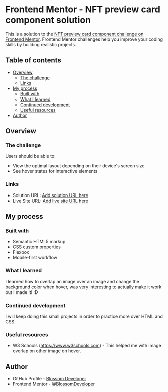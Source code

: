 # Frontend Mentor - NFT preview card component solution

This is a solution to the [NFT preview card component challenge on Frontend Mentor](https://www.frontendmentor.io/challenges/nft-preview-card-component-SbdUL_w0U). Frontend Mentor challenges help you improve your coding skills by building realistic projects. 

## Table of contents

- [Overview](#overview)
  - [The challenge](#the-challenge)
  - [Links](#links)
- [My process](#my-process)
  - [Built with](#built-with)
  - [What I learned](#what-i-learned)
  - [Continued development](#continued-development)
  - [Useful resources](#useful-resources)
- [Author](#author)


## Overview

### The challenge

Users should be able to:

- View the optimal layout depending on their device's screen size
- See hover states for interactive elements


### Links

- Solution URL: [Add solution URL here](https://your-solution-url.com)
- Live Site URL: [Add live site URL here](https://your-live-site-url.com)

## My process

### Built with

- Semantic HTML5 markup
- CSS custom properties
- Flexbox
- Mobile-first workflow


### What I learned

I learned how to overlap an image over an image and change the background color when hover, was very interesting to actually make it work but I made it! :D

### Continued development

I will keep doing this small projects in order to practice more over HTML and CSS. 

### Useful resources

-  W3 Schools (https://www.w3schools.com) - This helped me with image overlap on other image on hover.

## Author

- GitHub Profile - [Blossom Developer](https://github.com/BlossomDeveloper)
- Frontend Mentor - [@BlossomDeveloper](https://www.frontendmentor.io/profile/BlossomDeveloper)
